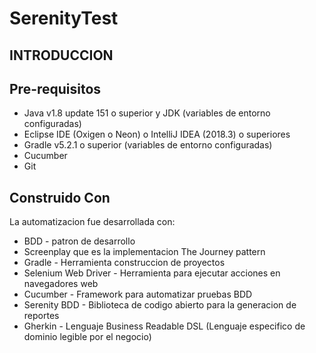 # SerenityTest
## INTRODUCCION ##

## Pre-requisitos ##
- Java v1.8 update 151 o superior y JDK (variables de entorno configuradas)
- Eclipse IDE (Oxigen o Neon) o IntelliJ IDEA (2018.3) o superiores
- Gradle v5.2.1 o superior (variables de entorno configuradas)
- Cucumber
- Git

## Construido Con ##
   La automatizacion fue desarrollada con:
 - BDD - patron de desarrollo
 - Screenplay que es la implementacion The Journey pattern
 - Gradle - Herramienta construccion de proyectos
 - Selenium Web Driver - Herramienta para ejecutar acciones en navegadores web
 - Cucumber - Framework para automatizar pruebas BDD
 - Serenity BDD - Biblioteca de codigo abierto para la generacion de reportes
 - Gherkin - Lenguaje Business Readable DSL (Lenguaje especifico de dominio legible por el negocio)